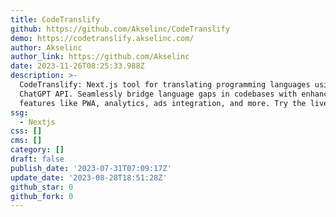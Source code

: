 ```yaml
---
title: CodeTranslify
github: https://github.com/Akselinc/CodeTranslify
demo: https://codetranslify.akselinc.com/
author: Akselinc
author_link: https://github.com/Akselinc
date: 2023-11-26T08:25:33.988Z
description: >-
  CodeTranslify: Next.js tool for translating programming languages using
  ChatGPT API. Seamlessly bridge language gaps in codebases with enhanced
  features like PWA, analytics, ads integration, and more. Try the live demo!
ssg:
  - Nextjs
css: []
cms: []
category: []
draft: false
publish_date: '2023-07-31T07:09:17Z'
update_date: '2023-08-28T18:51:28Z'
github_star: 0
github_fork: 0
---
```

